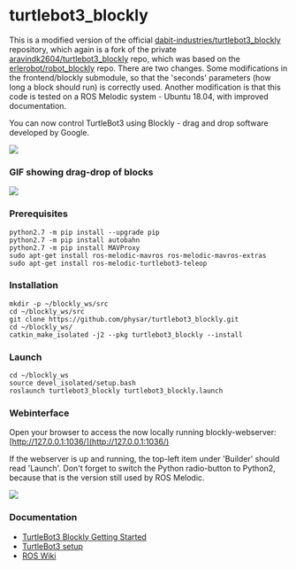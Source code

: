 # turtlebot3_blockly
This is a modified version of the official [dabit-industries/turtlebot3_blockly](https://github.com/dabit-industries/turtlebot3_blockly) repository, which again is a fork of the private [aravindk2604/turtlebot3_blockly](https://github.com/aravindk2604/turtlebot3_blockly) repo, which was based on the 
[erlerobot/robot_blockly](https://github.com/erlerobot/robot_blockly.git) repo. 
There are two changes. Some modifications in the frontend/blockly submodule, so that the 'seconds' parameters (how long a block should run) is correctly used. Another modification is that this code is tested on a ROS Melodic system -  Ubuntu 18.04, with improved documentation.

You can now control TurtleBot3 using Blockly - drag and drop software developed by Google.

![](img/launchCode.png)

### GIF showing drag-drop of blocks

![](img/simpCode.gif)

### Prerequisites

```
python2.7 -m pip install --upgrade pip
python2.7 -m pip install autobahn
python2.7 -m pip install MAVProxy
sudo apt-get install ros-melodic-mavros ros-melodic-mavros-extras
sudo apt-get install ros-melodic-turtlebot3-teleop
```

### Installation

```
mkdir -p ~/blockly_ws/src
cd ~/blockly_ws/src
git clone https://github.com/physar/turtlebot3_blockly.git
cd ~/blockly_ws/
catkin_make_isolated -j2 --pkg turtlebot3_blockly --install
```

### Launch

```
cd ~/blockly_ws
source devel_isolated/setup.bash
roslaunch turtlebot3_blockly turtlebot3_blockly.launch
```

### Webinterface

Open your browser to access the now locally running blockly-webserver: [http://127.0.0.1:1036/](http://127.0.0.1:1036/)

If the webserver is up and running, the top-left item under 'Builder' should read 'Launch'. Don't forget to switch the Python radio-button to Python2, because that is the version still used by ROS Melodic.

![](img/launchCode.png)

### Documentation
- [TurtleBot3 Blockly Getting Started](http://turtlebot-3-blockly-wiki.rtfd.io/)
- [TurtleBot3 setup](http://turtlebot3.robotis.com/en/latest/hardware.html)
- [ROS Wiki](http://www.ros.org) 
